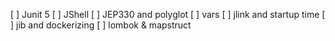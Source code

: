 [ ] Junit 5
[ ] JShell
[ ] JEP330 and polyglot
[ ] vars
[ ] jlink and startup time
[ ] jib and dockerizing
[ ] lombok & mapstruct